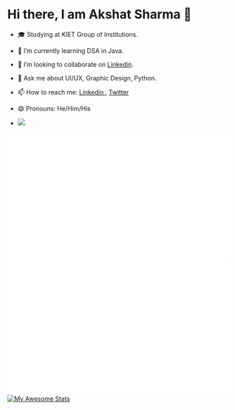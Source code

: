 # Hi there, I am Akshat Sharma 👋

<!--
**akshatcoder-hash/akshatcoder-hash** is a ✨ _special_ ✨ repository because its `README.md` (this file) appears on your GitHub profile. 

Here are some ideas to get you started:-->
- 🎓 Studying at KIET Group of Institutions.
<!-- 🔭 I’m currently working on... -->
- 🌱 I’m currently learning DSA in Java.

- 👯 I’m looking to collaborate on [Linkedin](https://www.linkedin.com/in/akshatcoder/).
<!-- 🤔 I’m looking for help with ... -->
- 💬 Ask me about UI/UX, Graphic Design, Python. 
- 📫 How to reach me: 
 [Linkedin  ](https://www.linkedin.com/in/akshatcoder/),	 [Twitter ](https://twitter.com/akshatcoderhash)


- 😄 Pronouns: He/Him/His
- ![](https://komarev.com/ghpvc/?username=akshatcoder-hash)
 <!-- ⚡ Fun fact: I -->
 




![](https://github.com/akshatcoder-hash/github-stats/blob/master/generated/overview.svg)
![](https://github.com/akshatcoder-hash/github-stats/blob/master/generated/languages.svg)
[![My Awesome Stats](https://awesome-github-stats.azurewebsites.net/user-stats/akshatcoder-hash?cardType=github&theme=ayu-mirage)](https://git.io/awesome-stats-card)

